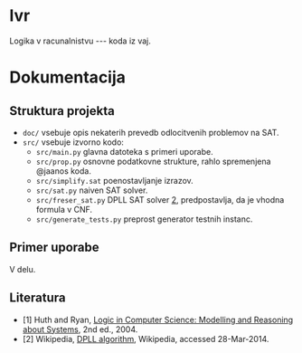 lvr
===

Logika v racunalnistvu --- koda iz vaj.

# Dokumentacija 

## Struktura projekta 
 * `doc/` vsebuje opis nekaterih prevedb odlocitvenih problemov na SAT. 
 * `src/` vsebuje izvorno kodo:
   * `src/main.py` glavna datoteka s primeri uporabe.
   * `src/prop.py` osnovne podatkovne strukture, rahlo spremenjena @jaanos koda. 
   * `src/simplify.sat` poenostavljanje izrazov. 
   * `src/sat.py` naiven SAT solver.
   * `src/freser_sat.py` DPLL SAT solver [2](##literatura), predpostavlja, da je vhodna formula v CNF.
   * `src/generate_tests.py` preprost generator testnih instanc.

## Primer uporabe 
 V delu.

## Literatura 
 * [1] Huth and Ryan, [Logic in Computer Science: Modelling and Reasoning about Systems](http://www.amazon.com/Logic-Computer-Science-Modelling-Reasoning/dp/052154310X), 2nd ed., 2004.
 * [2] Wikipedia, [DPLL algorithm](http://en.wikipedia.org/wiki/DPLL_algorithm), Wikipedia, accessed 28-Mar-2014.
